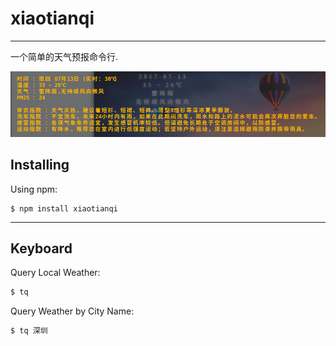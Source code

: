 # xiaotianqi

---

 一个简单的天气预报命令行.

![](image/xiaotianqi.png)


## Installing

Using npm:

```
$ npm install xiaotianqi
```

---

## Keyboard

Query Local Weather:

```bash
$ tq
```


Query Weather by City Name:

```html
$ tq 深圳
```

